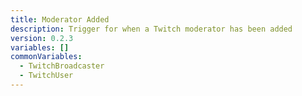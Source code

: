 ```yaml
---
title: Moderator Added
description: Trigger for when a Twitch moderator has been added
version: 0.2.3
variables: []
commonVariables:
  - TwitchBroadcaster
  - TwitchUser
---
```

